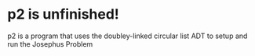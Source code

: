 p2 is unfinished!
====

p2 is a program that uses the doubley-linked circular
list ADT to setup and run the Josephus Problem
